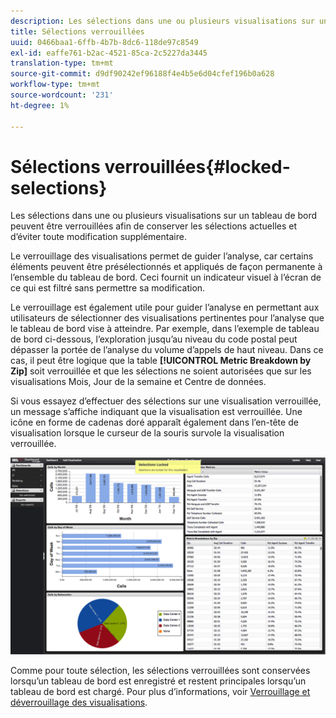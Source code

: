 ```yaml
---
description: Les sélections dans une ou plusieurs visualisations sur un tableau de bord peuvent être verrouillées afin de conserver les sélections actuelles et d’éviter toute modification supplémentaire.
title: Sélections verrouillées
uuid: 0466baa1-6ffb-4b7b-8dc6-118de97c8549
exl-id: eaffe761-b2ac-4521-85ca-2c5227da3445
translation-type: tm+mt
source-git-commit: d9df90242ef96188f4e4b5e6d04cfef196b0a628
workflow-type: tm+mt
source-wordcount: '231'
ht-degree: 1%

---
```


# Sélections verrouillées{#locked-selections}

Les sélections dans une ou plusieurs visualisations sur un tableau de bord peuvent être verrouillées afin de conserver les sélections actuelles et d’éviter toute modification supplémentaire.

Le verrouillage des visualisations permet de guider l’analyse, car certains éléments peuvent être présélectionnés et appliqués de façon permanente à l’ensemble du tableau de bord. Ceci fournit un indicateur visuel à l’écran de ce qui est filtré sans permettre sa modification.

Le verrouillage est également utile pour guider l’analyse en permettant aux utilisateurs de sélectionner des visualisations pertinentes pour l’analyse que le tableau de bord vise à atteindre. Par exemple, dans l’exemple de tableau de bord ci-dessous, l’exploration jusqu’au niveau du code postal peut dépasser la portée de l’analyse du volume d’appels de haut niveau. Dans ce cas, il peut être logique que la table **[!UICONTROL Metric Breakdown by Zip]** soit verrouillée et que les sélections ne soient autorisées que sur les visualisations Mois, Jour de la semaine et Centre de données.

Si vous essayez d’effectuer des sélections sur une visualisation verrouillée, un message s’affiche indiquant que la visualisation est verrouillée. Une icône en forme de cadenas doré apparaît également dans l’en-tête de visualisation lorsque le curseur de la souris survole la visualisation verrouillée.

![](assets/selection_locked.png)

Comme pour toute sélection, les sélections verrouillées sont conservées lorsqu’un tableau de bord est enregistré et restent principales lorsqu’un tableau de bord est chargé. Pour plus d’informations, voir [Verrouillage et déverrouillage des visualisations](../../../home/c-adobe-data-workbench-dashboard/c-visualizations/c-manipulating-visualizations/c-locking-and-unlocking-visualizations.md#concept-9215bcdd5bb44dee8d92ef0cc82f44d2).
